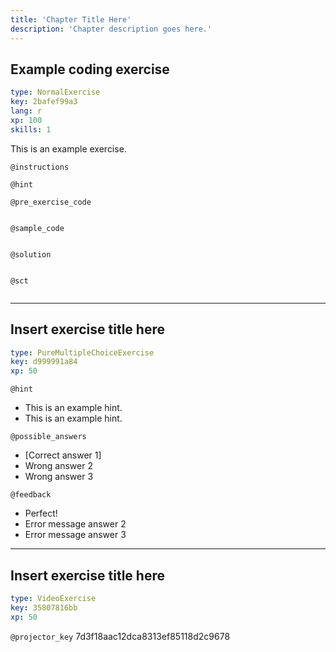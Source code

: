 ```yaml
---
title: 'Chapter Title Here'
description: 'Chapter description goes here.'
---
```


## Example coding exercise

```yaml
type: NormalExercise
key: 2bafef99a3
lang: r
xp: 100
skills: 1
```

This is an example exercise.

`@instructions`


`@hint`


`@pre_exercise_code`
```{r}

```

`@sample_code`
```{r}

```

`@solution`
```{r}

```

`@sct`
```{r}

```

---

## Insert exercise title here

```yaml
type: PureMultipleChoiceExercise
key: d999991a84
xp: 50
```

<!-- Guidelines for the question: https://instructor-support.datacamp.com/en/articles/2375516-course-multiple-choice-exercises. -->

`@hint`
<!-- Examples of good hints: https://instructor-support.datacamp.com/en/articles/2379164-hints-best-practices. -->
- This is an example hint.
- This is an example hint.

`@possible_answers`
- [Correct answer 1]
- Wrong answer 2
- Wrong answer 3

`@feedback`
<!-- Examples of good feedback messages: https://instructor-support.datacamp.com/en/articles/2299773-exercise-success-messages.  -->
- Perfect!
- Error message answer 2
- Error message answer 3

---

## Insert exercise title here

```yaml
type: VideoExercise
key: 35807816bb
xp: 50
```

`@projector_key`
7d3f18aac12dca8313ef85118d2c9678
